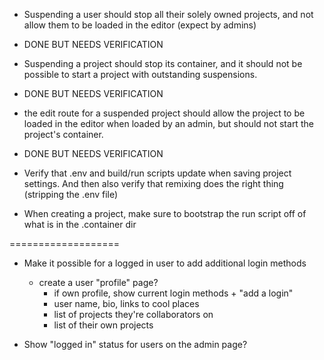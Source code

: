 - Suspending a user should stop all their solely owned projects, and not allow them to be loaded in the editor (expect by admins)
- DONE BUT NEEDS VERIFICATION

- Suspending a project should stop its container, and it should not be possible to start a project with outstanding suspensions.
- DONE BUT NEEDS VERIFICATION

- the edit route for a suspended project should allow the project to be loaded in the editor when loaded by an admin, but should not start the project's container.
- DONE BUT NEEDS VERIFICATION

- Verify that .env and build/run scripts update when saving project settings. And then also verify that remixing does the right thing (stripping the .env file)

- When creating a project, make sure to bootstrap the run script off of what is in the .container dir


===================


- Make it possible for a logged in user to add additional login methods
  - create a user "profile" page?
    - if own profile, show current login methods + "add a login"
    - user name, bio, links to cool places
    - list of projects they're collaborators on
    - list of their own projects

- Show "logged in" status for users on the admin page?

